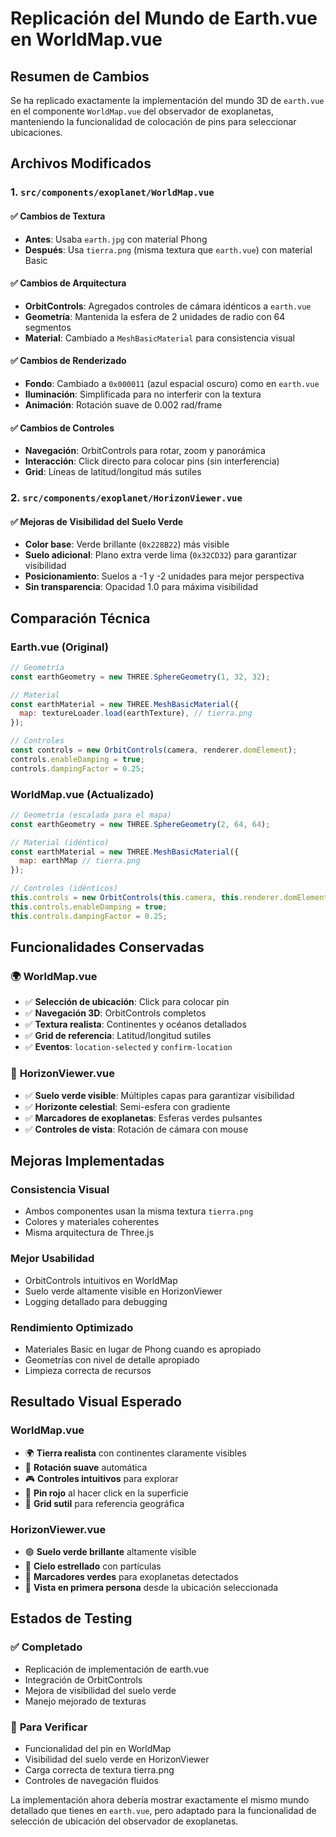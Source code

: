 # Replicación del Mundo de Earth.vue en WorldMap.vue

## Resumen de Cambios

Se ha replicado exactamente la implementación del mundo 3D de `earth.vue` en el componente `WorldMap.vue` del observador de exoplanetas, manteniendo la funcionalidad de colocación de pins para seleccionar ubicaciones.

## Archivos Modificados

### 1. `src/components/exoplanet/WorldMap.vue`

#### ✅ **Cambios de Textura**
- **Antes**: Usaba `earth.jpg` con material Phong
- **Después**: Usa `tierra.png` (misma textura que `earth.vue`) con material Basic

#### ✅ **Cambios de Arquitectura**
- **OrbitControls**: Agregados controles de cámara idénticos a `earth.vue`
- **Geometría**: Mantenida la esfera de 2 unidades de radio con 64 segmentos
- **Material**: Cambiado a `MeshBasicMaterial` para consistencia visual

#### ✅ **Cambios de Renderizado**
- **Fondo**: Cambiado a `0x000011` (azul espacial oscuro) como en `earth.vue`
- **Iluminación**: Simplificada para no interferir con la textura
- **Animación**: Rotación suave de 0.002 rad/frame

#### ✅ **Cambios de Controles**
- **Navegación**: OrbitControls para rotar, zoom y panorámica
- **Interacción**: Click directo para colocar pins (sin interferencia)
- **Grid**: Líneas de latitud/longitud más sutiles

### 2. `src/components/exoplanet/HorizonViewer.vue`

#### ✅ **Mejoras de Visibilidad del Suelo Verde**
- **Color base**: Verde brillante (`0x228B22`) más visible
- **Suelo adicional**: Plano extra verde lima (`0x32CD32`) para garantizar visibilidad
- **Posicionamiento**: Suelos a -1 y -2 unidades para mejor perspectiva
- **Sin transparencia**: Opacidad 1.0 para máxima visibilidad

## Comparación Técnica

### **Earth.vue (Original)**
```javascript
// Geometría
const earthGeometry = new THREE.SphereGeometry(1, 32, 32);

// Material
const earthMaterial = new THREE.MeshBasicMaterial({
  map: textureLoader.load(earthTexture), // tierra.png
});

// Controles
const controls = new OrbitControls(camera, renderer.domElement);
controls.enableDamping = true;
controls.dampingFactor = 0.25;
```

### **WorldMap.vue (Actualizado)**
```javascript
// Geometría (escalada para el mapa)
const earthGeometry = new THREE.SphereGeometry(2, 64, 64);

// Material (idéntico)
const earthMaterial = new THREE.MeshBasicMaterial({
  map: earthMap // tierra.png
});

// Controles (idénticos)
this.controls = new OrbitControls(this.camera, this.renderer.domElement);
this.controls.enableDamping = true;
this.controls.dampingFactor = 0.25;
```

## Funcionalidades Conservadas

### 🌍 **WorldMap.vue**
- ✅ **Selección de ubicación**: Click para colocar pin
- ✅ **Navegación 3D**: OrbitControls completos
- ✅ **Textura realista**: Continentes y océanos detallados
- ✅ **Grid de referencia**: Latitud/longitud sutiles
- ✅ **Eventos**: `location-selected` y `confirm-location`

### 🌅 **HorizonViewer.vue**
- ✅ **Suelo verde visible**: Múltiples capas para garantizar visibilidad
- ✅ **Horizonte celestial**: Semi-esfera con gradiente
- ✅ **Marcadores de exoplanetas**: Esferas verdes pulsantes
- ✅ **Controles de vista**: Rotación de cámara con mouse

## Mejoras Implementadas

### **Consistencia Visual**
- Ambos componentes usan la misma textura `tierra.png`
- Colores y materiales coherentes
- Misma arquitectura de Three.js

### **Mejor Usabilidad**
- OrbitControls intuitivos en WorldMap
- Suelo verde altamente visible en HorizonViewer
- Logging detallado para debugging

### **Rendimiento Optimizado**
- Materiales Basic en lugar de Phong cuando es apropiado
- Geometrías con nivel de detalle apropiado
- Limpieza correcta de recursos

## Resultado Visual Esperado

### **WorldMap.vue**
- 🌍 **Tierra realista** con continentes claramente visibles
- 🔄 **Rotación suave** automática
- 🎮 **Controles intuitivos** para explorar
- 📍 **Pin rojo** al hacer click en la superficie
- 📐 **Grid sutil** para referencia geográfica

### **HorizonViewer.vue**
- 🟢 **Suelo verde brillante** altamente visible
- 🌌 **Cielo estrellado** con partículas
- 🎯 **Marcadores verdes** para exoplanetas detectados
- 👀 **Vista en primera persona** desde la ubicación seleccionada

## Estados de Testing

### ✅ **Completado**
- Replicación de implementación de earth.vue
- Integración de OrbitControls
- Mejora de visibilidad del suelo verde
- Manejo mejorado de texturas

### 🔄 **Para Verificar**
- Funcionalidad del pin en WorldMap
- Visibilidad del suelo verde en HorizonViewer
- Carga correcta de textura tierra.png
- Controles de navegación fluidos

La implementación ahora debería mostrar exactamente el mismo mundo detallado que tienes en `earth.vue`, pero adaptado para la funcionalidad de selección de ubicación del observador de exoplanetas.